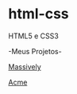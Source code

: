 # html-css
 HTML5 e CSS3

-Meus Projetos-

<a href="https://david-santos94.github.io/html-css/projetos/Massively/index.html">Massively</a>

<a href="https://david-santos94.github.io/html-css/projetos/Acme/index.html">Acme</a>